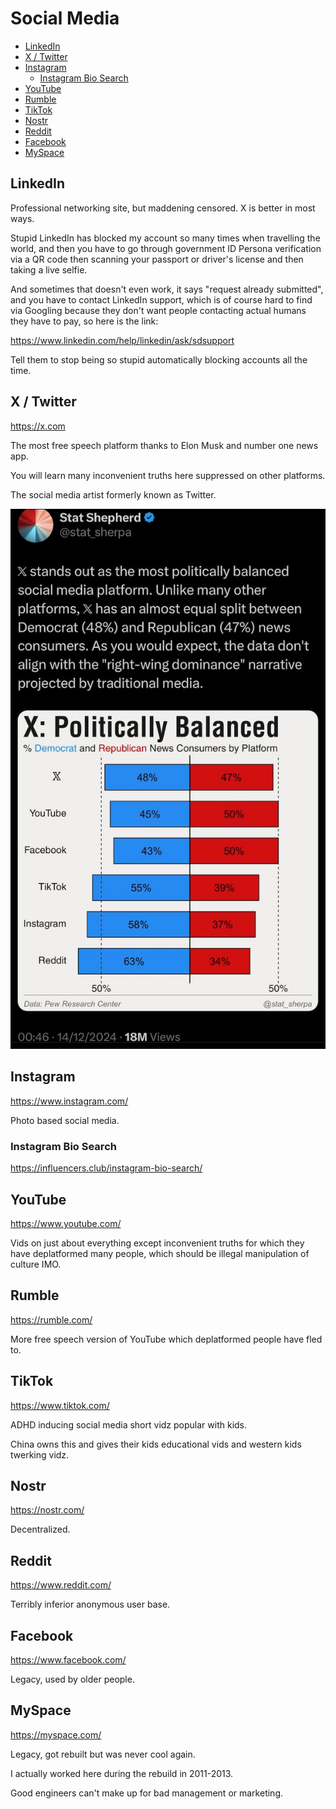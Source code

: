 # Social Media

<!-- INDEX_START -->

- [LinkedIn](#linkedin)
- [X / Twitter](#x--twitter)
- [Instagram](#instagram)
  - [Instagram Bio Search](#instagram-bio-search)
- [YouTube](#youtube)
- [Rumble](#rumble)
- [TikTok](#tiktok)
- [Nostr](#nostr)
- [Reddit](#reddit)
- [Facebook](#facebook)
- [MySpace](#myspace)

<!-- INDEX_END -->

## LinkedIn

Professional networking site, but maddening censored. X is better in most ways.

Stupid LinkedIn has blocked my account so many times when travelling the world,
and then you have to go through government ID Persona verification via a QR code then scanning your passport or driver's
license and then taking a live selfie.

And sometimes that doesn't even work, it says "request already submitted",
and you have to contact LinkedIn support,
which is of course hard to find via Googling because they don't want people contacting actual humans they have to pay,
so here is the link:

<https://www.linkedin.com/help/linkedin/ask/sdsupport>

Tell them to stop being so stupid automatically blocking accounts all the time.

## X / Twitter

<https://x.com>

The most free speech platform thanks to Elon Musk and number one news app.

You will learn many inconvenient truths here suppressed on other platforms.

The social media artist formerly known as Twitter.

![X Most Balanced](images/X_politically_balanced.jpeg)

## Instagram

<https://www.instagram.com/>

Photo based social media.

### Instagram Bio Search

<https://influencers.club/instagram-bio-search/>

## YouTube

<https://www.youtube.com/>

Vids on just about everything except inconvenient truths for which they have deplatformed many people,
which should be illegal manipulation of culture IMO.

## Rumble

<https://rumble.com/>

More free speech version of YouTube which deplatformed people have fled to.

## TikTok

<https://www.tiktok.com/>

ADHD inducing social media short vidz popular with kids.

China owns this and gives their kids educational vids and western kids twerking vidz.

## Nostr

<https://nostr.com/>

Decentralized.

## Reddit

<https://www.reddit.com/>

Terribly inferior anonymous user base.

## Facebook

<https://www.facebook.com/>

Legacy, used by older people.

## MySpace

<https://myspace.com/>

Legacy, got rebuilt but was never cool again.

I actually worked here during the rebuild in 2011-2013.

Good engineers can't make up for bad management or marketing.
